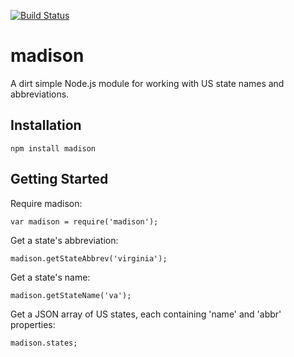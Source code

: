 [![Build Status](https://secure.travis-ci.org/mdb/madison.png)](http://travis-ci.org/mdb/madison)

# madison

A dirt simple Node.js module for working with US state names and abbreviations.

## Installation
  
    npm install madison

## Getting Started

Require madison:
  
    var madison = require('madison');

Get a state's abbreviation:

    madison.getStateAbbrev('virginia');

Get a state's name:

    madison.getStateName('va');

Get a JSON array of US states, each containing 'name' and 'abbr' properties:

    madison.states;

